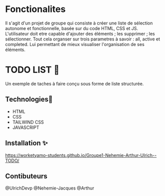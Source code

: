 
# Fonctionalites
Il s'agit d'un projet de groupe qui consiste à créer une liste de sélection autonome et fonctionnelle, basée sur du code HTML, CSS et JS. L'utilisateur doit etre capable d'ajouter des éléments ; les supprimer ; les sélectionner. Tout cela organser sur trois parametres à savoir : all, active et completed. Lui permettant de mieux visualiser l'organisation de ses éléments.

# TODO LIST 📝  
 Un exemple de taches à faire conçu sous forme de liste structurée.

## Technologies🚀  
* HTML
* CSS
* TAILWIND CSS
* JAVASCRIPT
  
## Installation ✨ 
https://worketyamo-students.github.io/Groupe1-Nehemie-Arthur-Ulrich--TODO/

## Contibuteurs
  @UlrichDevp
  @Nehemie-Jacques
  @Arthur
